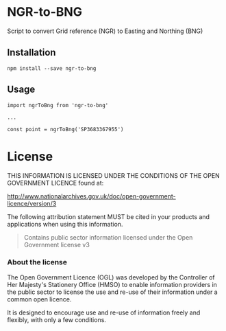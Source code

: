 # NGR-to-BNG

Script to convert Grid reference (NGR) to Easting and Northing (BNG)

## Installation

```
npm install --save ngr-to-bng
```
## Usage

```
import ngrToBng from 'ngr-to-bng'

...

const point = ngrToBng('SP3683367955')
```

# License

THIS INFORMATION IS LICENSED UNDER THE CONDITIONS OF THE OPEN GOVERNMENT LICENCE found at:

http://www.nationalarchives.gov.uk/doc/open-government-licence/version/3

The following attribution statement MUST be cited in your products and applications when using this information.

>Contains public sector information licensed under the Open Government license v3

### About the license

The Open Government Licence (OGL) was developed by the Controller of Her Majesty's Stationery Office (HMSO) to enable information providers in the public sector to license the use and re-use of their information under a common open licence.

It is designed to encourage use and re-use of information freely and flexibly, with only a few conditions.
